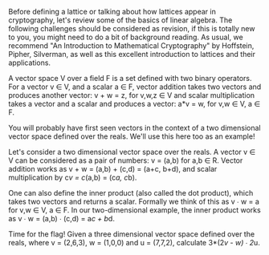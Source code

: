 Before defining a lattice or talking about how lattices appear in cryptography, let's review some of the basics of linear algebra. The following challenges should be considered as revision, if this is totally new to you, you might need to do a bit of background reading. As usual, we recommend "An Introduction to Mathematical Cryptography" by Hoffstein, Pipher, Silverman, as well as this excellent introduction to lattices and their applications.

A vector space V over a field F is a set defined with two binary operators. For a vector v ∈ V, and a scalar a ∈ F, vector addition takes two vectors and produces another vector: v + w = z, for v,w,z ∈ V and scalar multiplication takes a vector and a scalar and produces a vector: a*v = w, for v,w ∈ V, a ∈ F.

You will probably have first seen vectors in the context of a two dimensional vector space defined over the reals. We'll use this here too as an example!

Let's consider a two dimensional vector space over the reals. A vector v ∈ V can be considered as a pair of numbers: v = (a,b) for a,b ∈ R. Vector addition works as v + w = (a,b) + (c,d) = (a+c, b+d), and scalar multiplication by c*v = c*(a,b) = (c*a, c*b).

One can also define the inner product (also called the dot product), which takes two vectors and returns a scalar. Formally we think of this as v ∙ w = a for v,w ∈ V, a ∈ F. In our two-dimensional example, the inner product works as v ∙ w = (a,b) ∙ (c,d) = a*c + b*d.

Time for the flag! Given a three dimensional vector space defined over the reals, where v = (2,6,3), w = (1,0,0) and u = (7,7,2), calculate 3*(2*v - w) ∙ 2*u. 